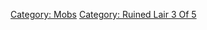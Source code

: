 [Category: Mobs](Category:_Mobs "wikilink") [Category: Ruined Lair 3 Of
5](Category:_Ruined_Lair_3_Of_5 "wikilink")
